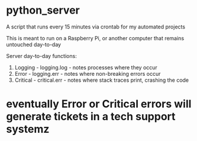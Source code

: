 # python_server
A script that runs every 15 minutes via crontab for my automated projects

This is meant to run on a Raspberry Pi, or another computer that remains untouched day-to-day

Server day-to-day functions:
1. Logging  - logging.log - notes processes where they occur
2. Error    - logging.err - notes where non-breaking errors occur
3. Critical - critical.err - notes where stack traces print, crashing the code

# eventually Error or Critical errors will generate tickets in a tech support systemz